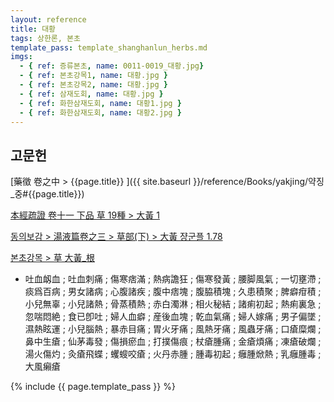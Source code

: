 ```yaml
---
layout: reference
title: 대황
tags: 상한론, 본초
template_pass: template_shanghanlun_herbs.md
imgs:
  - { ref: 증류본초, name: 0011-0019_대황.jpg}
  - { ref: 본초강목1, name: 대황.jpg }
  - { ref: 본초강목2, name: 대황.jpg }
  - { ref: 삼재도회, name: 대황.jpg }
  - { ref: 화한삼재도회, name: 대황1.jpg }
  - { ref: 화한삼재도회, name: 대황2.jpg }
---
```



## 고문헌

[藥徵 卷之中 > {{page.title}} ]({{ site.baseurl }}/reference/Books/yakjing/약징_중#{{page.title}})

[本經疏證 卷十一 下品 草 19種 > 大黃 1](https://mediclassics.kr/books/154/volume/11/#content_3)

[동의보감 > 湯液篇卷之三 > 草部(下) >  大黃 쟝군플 1.78](https://mediclassics.kr/books/8/volume/22/#content_408)

[본초강목 > 草	大黃_根]()

* 吐血衂血 ; 吐血刺痛 ; 傷寒痞滿 ; 熱病譫狂 ; 傷寒發黃 ; 腰脚風氣 ; 一切壅滯 ; 痰爲百病 ; 男女諸病 ; 心腹諸疾 ; 腹中痞塊 ; 腹脇積塊 ; 久患積聚 ; 脾癖疳積 ; 小兒無辜 ; 小兒諸熱 ; 骨蒸積熱 ; 赤白濁淋 ; 相火秘結 ; 諸痢初起 ; 熱痢裏急 ; 忽喘悶絶 ; 食已卽吐 ; 婦人血癖 ; 産後血塊 ; 乾血氣痛 ; 婦人嫁痛 ; 男子偏墜 ; 濕熱眩運 ; 小兒腦熱 ; 暴赤目痛 ; 胃火牙痛 ; 風熱牙痛 ; 風蟲牙痛 ; 口瘡糜爛 ; 鼻中生瘡 ; 仙茅毒發 ; 傷損瘀血 ; 打撲傷痕 ; 杖瘡腫痛 ; 金瘡煩痛 ; 凍瘡破爛 ; 湯火傷灼 ; 灸瘡飛蝶 ; 蠼螋咬瘡 ; 火丹赤腫 ; 腫毒初起 ; 癰腫焮熱 ; 乳癰腫毒 ; 大風癩瘡


{% include {{ page.template_pass }} %}
